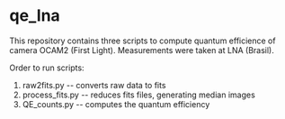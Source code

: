 # qe_lna

This repository contains three scripts to compute quantum efficience of camera OCAM2 (First Light). Measurements were taken at LNA (Brasil).

Order to run scripts:

1. raw2fits.py  --  converts raw data to fits
2. process_fits.py  --  reduces fits files, generating median images
3. QE_counts.py  --  computes the quantum efficiency
